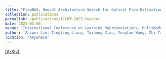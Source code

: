 ```yaml
---
title: "FlowNAS: Neural Architecture Search for Optical Flow Estimation"
collection: publications
permalink: /publications/ICLRW-2023-fewshot
date: 2023-03-06
venue: 'International Conference on Learning Representations, Multimodal Representation Learning Workshop'
author: 'Zhiwei Lin, Tingting Liang, Taihong Xiao, Yongtao Wang, Zhi Tang, Ming-Hsuan Yang'
location: 'Anywhere'
---
```


[[ArXiv]](https://arxiv.org/abs/2211.16594)


